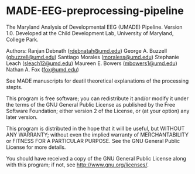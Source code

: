 # MADE-EEG-preprocessing-pipeline
The Maryland Analysis of Developmental EEG (UMADE) Pipeline. Version 1.0.
Developed at the Child Development Lab, University of Maryland, College Park.

Authors:
Ranjan Debnath (rdebnatah@umd.edu)
George A. Buzzell (gbuzzell@umd.edu)
Santiago Morales  (moraless@umd.edu)
Stephanie Leach (sleach12@umd.edu)
Maureen E. Bowers (mbowers1@umd.edu)
Nathan A. Fox (fox@umd.edu)

See MADE manuscripts for deatil theoretical explanations of the processing stepts.

This program is free software; you can redistribute it and/or modify it under the terms of the GNU General Public License 
as published by the Free Software Foundation; either version 2 of the License, or (at your option) any later version.

This program is distributed in the hope that it will be useful, but WITHOUT ANY WARRANTY; without even the implied 
warranty of MERCHANTABILITY or FITNESS FOR A PARTICULAR PURPOSE.  See the GNU General Public License for more details.

You should have received a copy of the GNU General Public License along with this program; 
if not, see <http://www.gnu.org/licenses/>.
